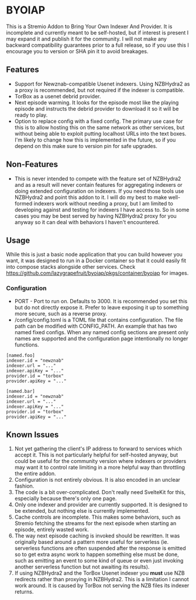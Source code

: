 # BYOIAP

This is a Stremio Addon to Bring Your Own Indexer And Provider. It is incomplete and currently meant to be self-hosted, but if interest is present I may expand it and publish it for the community. I will not make any backward compatibility guarantees prior to a full release, so if you use this I encourage you to version or SHA pin it to avoid breakages.

## Features

* Support for Newznab-compatible Usenet indexers. Using NZBHydra2 as a proxy is recommended, but not required if the indexer is compatible.
* TorBox as a usenet debrid provider.
* Next episode warming. It looks for the episode most like the playing episode and instructs the debrid provider to download it so it will be ready to play.
* Option to replace config with a fixed config. The primary use case for this is to allow hosting this on the same network as other services, but without being able to exploit putting localhost URLs into the text boxes. I'm likely to change how this is implemented in the future, so if you depend on this make sure to version pin for safe upgrades.

## Non-Features

* This is never intended to compete with the feature set of NZBHydra2 and as a result will never contain features for aggregating indexers or doing extended configuration on indexers. If you need those tools use NZBHydra2 and point this addon to it. I will do my best to make well-formed indexers work without needing a proxy, but I am limited to developing against and testing for indexers I have access to. So in some cases you may be best served by having NZBHydra2 proxy for you anyway so it can deal with behaviors I haven't encountered.

## Usage

While this is just a basic node application that you can build however you want, it was designed to run in a Docker container so that it could easily fit into compose stacks alongside other services. Check https://github.com/lazygrapefruit/byoiap/pkgs/container/byoiap for images.

### Configuration

* PORT - Port to run on. Defaults to 3000. It is recommended you set this but do not directly expose it. Prefer to leave exposing it up to something more secure, such as a reverse proxy.
* /config/config.toml is a TOML file that contains configuration. The file path can be modified with CONFIG_PATH. An example that has two named fixed configs. When any named config sections are present only names are supported and the configuration page intentionally no longer functions.
```
[named.foo]
indexer.id = "newznab"
indexer.url = "..."
indexer.apiKey = "..."
provider.id = "torbox"
provider.apiKey = "..."

[named.bar]
indexer.id = "newznab"
indexer.url = "..."
indexer.apiKey = "..."
provider.id = "torbox"
provider.apiKey = "..."
```

## Known Issues

1. Not yet gathering the client's IP address to forward to services which accept it. This is not particularly helpful for self-hosted anyway, but could be useful for the community version where indexers or providers may want it to control rate limiting in a more helpful way than throttling the entire addon.
2. Configuration is not entirely obvious. It is also encoded in an unclear fashion.
3. The code is a bit over-complicated. Don't really need SvelteKit for this, especially because there's only one page.
4. Only one indexer and provider are currently supported. It is designed to be extended, but nothing else is currently implemented.
5. Cache controls are incomplete. This makes some behaviors, such as Stremio fetching the streams for the next episode when starting an episode, entirely wasted work.
6. The way next episode caching is invoked should be rewritten. It was originally based around a pattern more useful for serverless (ie. serverless functions are often suspended after the response is emitted so to get extra async work to happen something else must be done, such as emitting an event to some kind of queue or even just invoking another serverless function but not awaiting its results).
7. If using NZBHydra2 and the TorBox Usenet indexer you **must** use NZB redirects rather than proxying in NZBHydra2. This is a limitation I cannot work around. It is caused by TorBox not serving the NZB files its indexer returns.